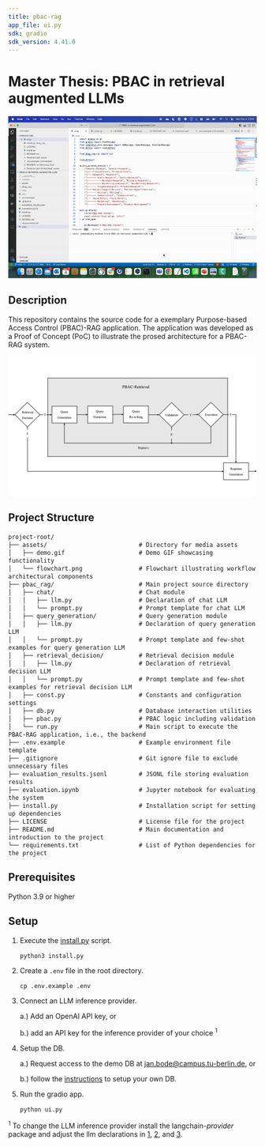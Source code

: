 ```yaml
---
title: pbac-rag
app_file: ui.py
sdk: gradio
sdk_version: 4.41.0
---
```

# Master Thesis: PBAC in retrieval augmented LLMs

![Demo Video](assets/demo.gif)

## Description
This repository contains the source code for a exemplary Purpose-based Access Control (PBAC)-RAG application. 
The application was developed as a Proof of Concept (PoC) to illustrate the prosed architecture for a PBAC-RAG system.  

![Flow Chart](assets/flowchart.png)


## Project Structure
```plaintext
project-root/
├── assets/                          # Directory for media assets
│   ├── demo.gif                     # Demo GIF showcasing functionality
│   └── flowchart.png                # Flowchart illustrating workflow architectural components
├── pbac_rag/                        # Main project source directory
│   ├── chat/                        # Chat module
│   │   ├── llm.py                   # Declaration of chat LLM
│   │   └── prompt.py                # Prompt template for chat LLM
│   ├── query_generation/            # Query generation module
│   │   ├── llm.py                   # Declaration of query generation LLM
│   │   └── prompt.py                # Prompt template and few-shot examples for query generation LLM 
│   ├── retrieval_decision/          # Retrieval decision module
│   │   ├── llm.py                   # Declaration of retrieval decision LLM
│   │   └── prompt.py                # Prompt template and few-shot examples for retrieval decision LLM
│   ├── const.py                     # Constants and configuration settings
│   ├── db.py                        # Database interaction utilities
│   ├── pbac.py                      # PBAC logic including validation
│   └── run.py                       # Main script to execute the PBAC-RAG application, i.e., the backend
├── .env.example                     # Example environment file template
├── .gitignore                       # Git ignore file to exclude unnecessary files
├── evaluation_results.jsonl         # JSONL file storing evaluation results
├── evaluation.ipynb                 # Jupyter notebook for evaluating the system
├── install.py                       # Installation script for setting up dependencies
├── LICENSE                          # License file for the project
├── README.md                        # Main documentation and introduction to the project
└── requirements.txt                 # List of Python dependencies for the project
```




## Prerequisites

Python 3.9 or higher

## Setup
1. Execute the [install.py](install.py) script.

    ```bash
    python3 install.py
    ```
2. Create a ```.env``` file in the root directory.

    ```
    cp .env.example .env
    ```

3. Connect an LLM inference provider.

    a.) Add an OpenAI API key, or

    b.) add an API key for the inference provider of your choice $^{1}$

4. Setup the DB.

    a.) Request access to the demo DB at [jan.bode@campus.tu-berlin.de](jan.bode@campus.tu-berlin.de), or

    b.) follow the [instructions](https://github.com/bodejan/california-imr-pii) to setup your own DB.

5. Run the gradio app.

    ```
    python ui.py
    ```

$^1$ To change the LLM inference provider install the langchain-*provider* package and adjust the llm declarations in [1](pbac_rag/query_generation/llm.py#78), [2](pbac_rag/retrieval_decision/llm.py#L62), and [3](pbac_rag/chat/llm.py#52).
